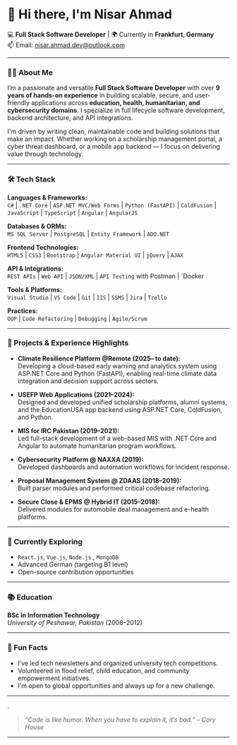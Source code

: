 # 👋 Hi there, I'm Nisar Ahmad

💻 **Full Stack Software Developer** | 🌍 Currently in **Frankfurt, Germany**  
📫 Email: [nisar.ahmad.dev@outlook.com](mailto:nisar.ahmad.dev@outlook.com)  


---

### 👨‍💻 About Me

I’m a passionate and versatile **Full Stack Software Developer** with over **9 years of hands-on experience** in building scalable, secure, and user-friendly applications across **education, health, humanitarian, and cybersecurity domains**. I specialize in full lifecycle software development, backend architecture, and API integrations.

I'm driven by writing clean, maintainable code and building solutions that make an impact. Whether working on a scholarship management portal, a cyber threat dashboard, or a mobile app backend — I focus on delivering value through technology.

---

### 🛠️ Tech Stack

**Languages & Frameworks:**  
`C#` | `.NET Core` | `ASP.NET MVC/Web Forms` | `Python (FastAPI)` | `ColdFusion` | `JavaScript` | `TypeScript` | `Angular` | `AngularJS`  

**Databases & ORMs:**  
`MS SQL Server` | `PostgreSQL` | `Entity Framework` | `ADO.NET`  

**Frontend Technologies:**  
`HTML5` | `CSS3` | `Bootstrap` | `Angular Material UI` | `jQuery` | `AJAX`

**API & Integrations:**  
`REST APIs` | `Web API` | `JSON/XML` | `API Testing` with Postman | `Docker

**Tools & Platforms:**  
`Visual Studio` | `VS Code` | `Git` | `IIS` | `SSMS` | `Jira` | `Trello`

**Practices:**  
`OOP` | `Code Refactoring` | `Debugging` | `Agile/Scrum`

---

### 🚀 Projects & Experience Highlights

 - **Climate Resilience Platform @Remote (2025– to date):**  
  Developing a cloud-based early warning and analytics system using ASP.NET Core and Python (FastAPI), enabling real-time climate data integration and decision support across sectors.
  
- **USEFP Web Applications (2021–2024):**  
  Designed and developed unified scholarship platforms, alumni systems, and the EducationUSA app backend using ASP.NET Core, ColdFusion, and Python.

- **MIS for IRC Pakistan (2019–2021):**  
  Led full-stack development of a web-based MIS with .NET Core and Angular to automate humanitarian program workflows.

- **Cybersecurity Platform @ NAXXA (2019):**  
  Developed dashboards and automation workflows for incident response.

- **Proposal Management System @ ZDAAS (2018–2019):**  
  Built parser modules and performed critical codebase refactoring.

- **Secure Close & EPMS @ Hybrid IT (2015–2018):**  
  Delivered modules for automobile deal management and e-health platforms.

---

### 🌱 Currently Exploring

- `React.js`, `Vue.js`, `Node.js` , `MongoDB` 
- Advanced German (targeting B1 level)  
- Open-source contribution opportunities  

---

### 📚 Education

**BSc in Information Technology**  
*University of Peshawar, Pakistan* (2008–2012)

---

### 📌 Fun Facts

- I’ve led tech newsletters and organized university tech competitions.  
- Volunteered in flood relief, child education, and community empowerment initiatives.  
- I'm open to global opportunities and always up for a new challenge.

---

.

> *“Code is like humor. When you have to explain it, it’s bad.” – Cory House*

---




<!--
**NisarAhmad90/NisarAhmad90** is a ✨ _special_ ✨ repository because its `README.md` (this file) appears on your GitHub profile.

Here are some ideas to get you started:

- 🔭 I’m currently working on ...
- 🌱 I’m currently learning ...
- 👯 I’m looking to collaborate on ...
- 🤔 I’m looking for help with ...
- 💬 Ask me about ...
- 📫 How to reach me: ...
- 😄 Pronouns: ...
- ⚡ Fun fact: ...
-->
